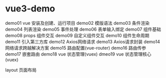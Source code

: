 # vue3-demo

demo01      vue 安装及创建、运行项目
demo02      模版语法
demo03      条件渲染
demo04      列表渲染
demo05      事件处理
demo06      表单输入绑定
demo07      组件基础
demo08      props 组件交互
demo09      自定义组件交互
demo10      组件生命周期
demo11      引入第三方库
demo12      Axios网络请求
demo13      Axios请求封装
demo14      网络请求跨越解决方案
demo15      路由配置(vue-router)
demo16      路由传参
demo17      嵌套路由
demo18      vue 状态管理(vuex)
dmeo19      vue 状态管理核心(vuex)

layout      页面布局

